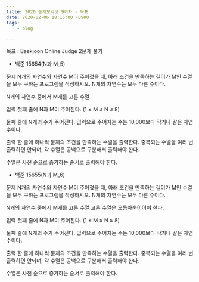 ```yaml
---
title: 2020 동계모각코 9회차 - 목표
date: 2020-02-06 18:15:00 +0900
tags:
    - blog

---
```


목표 : Baekjoon Online Judge 2문제 풀기

 - 백준 15654(N과 M_5)

문제
N개의 자연수와 자연수 M이 주어졌을 때, 아래 조건을 만족하는 길이가 M인 수열을 모두 구하는 프로그램을 작성하시오. N개의 자연수는 모두 다른 수이다.

N개의 자연수 중에서 M개를 고른 수열

입력
첫째 줄에 N과 M이 주어진다. (1 ≤ M ≤ N ≤ 8)

둘째 줄에 N개의 수가 주어진다. 입력으로 주어지는 수는 10,000보다 작거나 같은 자연수이다.

출력
한 줄에 하나씩 문제의 조건을 만족하는 수열을 출력한다. 중복되는 수열을 여러 번 출력하면 안되며, 각 수열은 공백으로 구분해서 출력해야 한다.

수열은 사전 순으로 증가하는 순서로 출력해야 한다.


 - 백준 15655(N과 M_6)

 문제
 N개의 자연수와 자연수 M이 주어졌을 때, 아래 조건을 만족하는 길이가 M인 수열을 모두 구하는 프로그램을 작성하시오. N개의 자연수는 모두 다른 수이다.

 N개의 자연수 중에서 M개를 고른 수열
 고른 수열은 오름차순이어야 한다.

 입력
 첫째 줄에 N과 M이 주어진다. (1 ≤ M ≤ N ≤ 8)

 둘째 줄에 N개의 수가 주어진다. 입력으로 주어지는 수는 10,000보다 작거나 같은 자연수이다.

 출력
 한 줄에 하나씩 문제의 조건을 만족하는 수열을 출력한다. 중복되는 수열을 여러 번 출력하면 안되며, 각 수열은 공백으로 구분해서 출력해야 한다.

 수열은 사전 순으로 증가하는 순서로 출력해야 한다.
